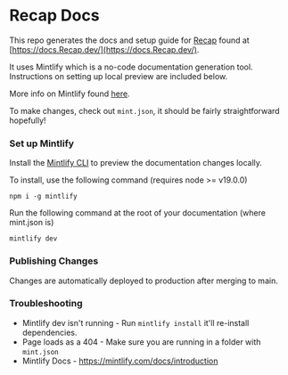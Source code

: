 <h2 align="center">

# Recap Docs
This repo generates the docs and setup guide for [Recap](https://github.com/Recap-ai/Recap) found at [https://docs.Recap.dev/](https://docs.Recap.dev/).

It uses Mintlify which is a no-code documentation generation tool.
Instructions on setting up local preview are included below.

More info on Mintlify found [here](https://mintlify.com/).

To make changes, check out `mint.json`, it should be fairly straightforward hopefully!

### Set up Mintlify
Install the [Mintlify CLI](https://www.npmjs.com/package/mintlify) to preview the documentation changes locally.

To install, use the following command (requires node >= v19.0.0)
```
npm i -g mintlify
```

Run the following command at the root of your documentation (where mint.json is)
```
mintlify dev
```

### Publishing Changes
Changes are automatically deployed to production after merging to main.

### Troubleshooting
- Mintlify dev isn't running - Run `mintlify install` it'll re-install dependencies.
- Page loads as a 404 - Make sure you are running in a folder with `mint.json`
- Mintlify Docs - https://mintlify.com/docs/introduction
